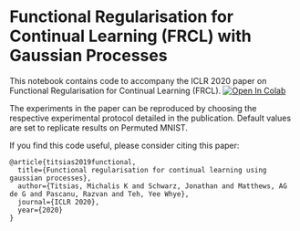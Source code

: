 # Functional Regularisation for Continual Learning (FRCL) with Gaussian Processes

This notebook contains code to accompany the ICLR 2020 paper on
Functional Regularisation for Continual Learning (FRCL). [![Open In Colab](https://colab.research.google.com/assets/colab-badge.svg)](https://colab.research.google.com/github/deepmind/deepmind_research/blob/master/functional_regularisation_for_continual_learning/frcl.ipynb)

The experiments in the paper can be reproduced by choosing the respective
experimental protocol detailed in the publication. Default values are set to
replicate results on Permuted MNIST.

If you find this code useful, please consider citing this paper:

```
@article{titsias2019functional,
  title={Functional regularisation for continual learning using gaussian processes},
  author={Titsias, Michalis K and Schwarz, Jonathan and Matthews, AG de G and Pascanu, Razvan and Teh, Yee Whye},
  journal={ICLR 2020},
  year={2020}
}
```
